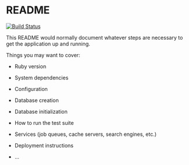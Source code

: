# README
[![Build Status](https://semaphoreci.com/api/v1/ilgam/gallery/branches/master/badge.svg)](https://semaphoreci.com/ilgam/gallery)


This README would normally document whatever steps are necessary to get the
application up and running.

Things you may want to cover:

* Ruby version

* System dependencies

* Configuration

* Database creation

* Database initialization

* How to run the test suite

* Services (job queues, cache servers, search engines, etc.)

* Deployment instructions

* ...
